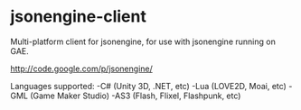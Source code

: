 jsonengine-client
=================

Multi-platform client for jsonengine, for use with jsonengine running on GAE.

http://code.google.com/p/jsonengine/

Languages supported: 
-C# (Unity 3D, .NET, etc)
-Lua (LOVE2D, Moai, etc)
-GML (Game Maker Studio)
-AS3 (Flash, Flixel, Flashpunk, etc)
